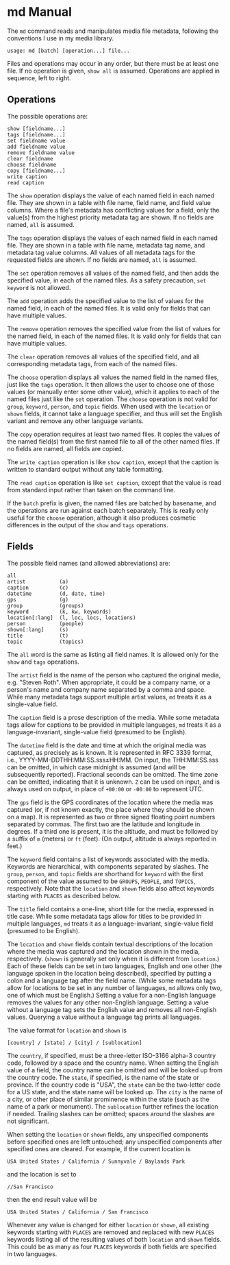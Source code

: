 # md Manual

The `md` command reads and manipulates media file metadata, following the
conventions I use in my media library.

    usage: md [batch] [operation...] file...

Files and operations may occur in any order, but there must be at least one
file. If no operation is given, `show all` is assumed. Operations are applied
in sequence, left to right.

## Operations

The possible operations are:

    show [fieldname...]
    tags [fieldname...]
    set fieldname value
    add fieldname value
    remove fieldname value
    clear fieldname
    choose fieldname
    copy [fieldname...]
    write caption
    read caption

The `show` operation displays the value of each named field in each named file.
They are shown in a table with file name, field name, and field value columns.
Where a file's metadata has conflicting values for a field, only the value(s)
from the highest priority metadata tag are shown. If no fields are named, `all`
is assumed.

The `tags` operation displays the values of each named field in each named file.
They are shown in a table with file name, metadata tag name, and metadata tag
value columns. All values of all metadata tags for the requested fields are
shown. If no fields are named, `all` is assumed.

The `set` operation removes all values of the named field, and then adds the
specified value, in each of the named files. As a safety precaution,
`set keyword` is not allowed.

The `add` operation adds the specified value to the list of values for the named
field, in each of the named files. It is valid only for fields that can have
multiple values.

The `remove` operation removes the specified value from the list of values for
the named field, in each of the named files. It is valid only for fields that
can have multiple values.

The `clear` operation removes all values of the specified field, and all
corresponding metadata tags, from each of the named files.

The `choose` operation displays all values the named field in the named files,
just like the `tags` operation. It then allows the user to choose one of those
values (or manually enter some other value), which it applies to each of the
named files just like the `set` operation. The `choose` operation is not valid
for `group`, `keyword`, `person`, and `topic` fields. When used with the
`location` or `shown` fields, it cannot take a language specifier, and thus will
set the English variant and remove any other language variants.

The `copy` operation requires at least two named files. It copies the values of
the named field(s) from the first named file to all of the other named files.
If no fields are named, all fields are copied.

The `write caption` operation is like `show caption`, except that the caption is
written to standard output without any table formatting.

The `read caption` operation is like `set caption`, except that the value is
read from standard input rather than taken on the command line.

If the `batch` prefix is given, the named files are batched by basename, and the
operations are run against each batch separately. This is really only useful
for the `choose` operation, although it also produces cosmetic differences in
the output of the `show` and `tags` operations.

## Fields

The possible field names (and allowed abbreviations) are:

    all
    artist           (a)
    caption          (c)
    datetime         (d, date, time)
    gps              (g)
    group            (groups)
    keyword          (k, kw, keywords)
    location[:lang]  (l, loc, locs, locations)
    person           (people)
    shown[:lang]     (s)
    title            (t)
    topic            (topics)

The `all` word is the same as listing all field names. It is allowed only for
the `show` and `tags` operations.

The `artist` field is the name of the person who captured the original media,
e.g. "Steven Roth". When appropriate, it could be a company name, or a person's
name and company name separated by a comma and space. While many metadata tags
support multiple artist values, `md` treats it as a single-value field.

The `caption` field is a prose description of the media. While some metadata
tags allow for captions to be provided in multiple languages, `md` treats it as
a language-invariant, single-value field (presumed to be English).

The `datetime` field is the date and time at which the original media was
captured, as precisely as is known. It is represented in RFC 3339 format, i.e.,
YYYY-MM-DDTHH:MM:SS.sss±HH:MM. On input, the THH:MM:SS.sss can be omitted, in
which case midnight is assumed (and will be subsequently reported). Fractional
seconds can be omitted. The time zone can be omitted, indicating that it is
unknown. `Z` can be used on input, and is always used on output, in place of
`+00:00` or `-00:00` to represent UTC.

The `gps` field is the GPS coordinates of the location where the media was
captured (or, if not known exactly, the place where they should be shown on a
map). It is represented as two or three signed floating point numbers separated
by commas. The first two are the latitude and longitude in degrees. If a third
one is present, it is the altitude, and must be followed by a suffix of `m`
(meters) or `ft` (feet). (On output, altitude is always reported in feet.)

The `keyword` field contains a list of keywords associated with the media.
Keywords are hierarchical, with components separated by slashes. The `group`,
`person`, and `topic` fields are shorthand for `keyword` with the first
component of the value assumed to be `GROUPS`, `PEOPLE`, and `TOPICS`,
respectively. Note that the `location` and `shown` fields also affect keywords
starting with `PLACES` as described below.

The `title` field contains a one-line, short title for the media, expressed in
title case. While some metadata tags allow for titles to be provided in
multiple languages, `md` treats it as a language-invariant, single-value field
(presumed to be English).

The `location` and `shown` fields contain textual descriptions of the location
where the media was captured and the location shown in the media, respectively.
(`shown` is generally set only when it is different from `location`.) Each of
these fields can be set in two languages, English and one other (the language
spoken in the location being described), specified by putting a colon and a
language tag after the field name. (While some metadata tags allow for locations
to be set in any number of languages, `md` allows only two, one of which must be
English.) Setting a value for a non-English language removes the values for any
other non-English language. Setting a value without a language tag sets the
English value and removes all non-English values. Querying a value without a
language tag prints all languages.

The value format for `location` and `shown` is

    [country] / [state] / [city] / [sublocation]

The `country`, if specified, must be a three-letter ISO-3166 alpha-3 country
code, followed by a space and the country name. When setting the English value
of a field, the country name can be omitted and will be looked up from the
country code. The `state`, if specified, is the name of the state or province.
If the country code is "USA", the `state` can be the two-letter code for a US
state, and the state name will be looked up. The `city` is the name of a city,
or other place of similar prominence within the state (such as the name of a
park or monument). The `sublocation` further refines the location if needed.
Trailing slashes can be omitted; spaces around the slashes are not significant.

When setting the `location` or `shown` fields, any unspecified components before
specified ones are left untouched; any unspecified components after specified
ones are cleared. For example, if the current location is

    USA United States / California / Sunnyvale / Baylands Park

and the location is set to

    //San Francisco

then the end result value will be

    USA United States / California / San Francisco

Whenever any value is changed for either `location` or `shown`, all existing
keywords starting with `PLACES` are removed and replaced with new `PLACES`
keywords listing all of the resulting values of both `location` and `shown`
fields. This could be as many as four `PLACES` keywords if both fields are
specified in two languages.
